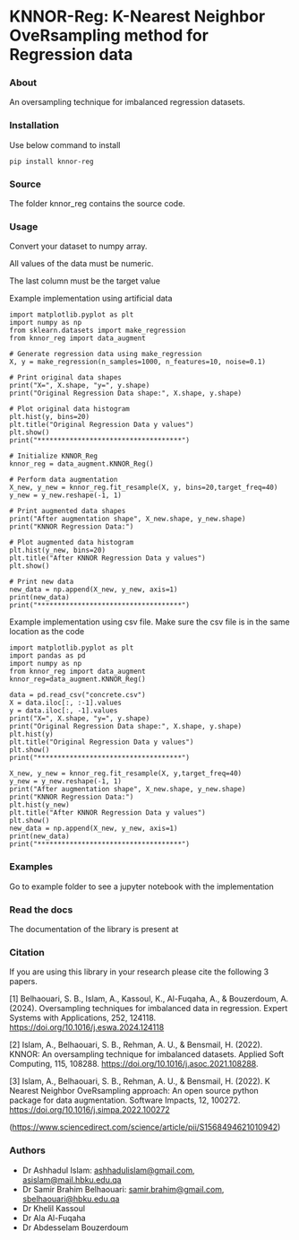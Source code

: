 
<!-- [![PyPI version](https://badge.fury.io/py/sentimentanalyser.svg)](https://badge.fury.io/py/sentimentanalyser)
[![Python 3.6](https://img.shields.io/badge/python-3.6-blue.svg)](https://www.python.org/downloads/release/python-360/)
[![License: MIT](https://img.shields.io/badge/License-MIT-yellow.svg)](https://opensource.org/licenses/MIT)
[![HitCount](http://hits.dwyl.io/ashhadulislam/sentiment-analyser-lib.svg)](http://hits.dwyl.io/ashhadulislam/sentiment-analyser-lib)
[![PyPI - Downloads](https://img.shields.io/pypi/dm/sentimentanalyser.svg)](https://img.shields.io/pypi/dm/sentimentanalyser.svg)
[![CodeFactor](https://www.codefactor.io/repository/github/ashhadulislam/sentiment-analyser-lib/badge/master)](https://www.codefactor.io/repository/github/ashhadulislam/sentiment-analyser-lib/overview/master) -->
# KNNOR-Reg: K-Nearest Neighbor OveRsampling method for Regression data

### About
An oversampling technique for imbalanced regression datasets.

### Installation

Use below command to install 

`pip install knnor-reg`


### Source

The folder knnor_reg contains the source code.



### Usage


Convert your dataset to numpy array.

All values of the data must be numeric.

The last column must be the target value

Example implementation using artificial data
```
import matplotlib.pyplot as plt
import numpy as np
from sklearn.datasets import make_regression
from knnor_reg import data_augment

# Generate regression data using make_regression
X, y = make_regression(n_samples=1000, n_features=10, noise=0.1)

# Print original data shapes
print("X=", X.shape, "y=", y.shape)
print("Original Regression Data shape:", X.shape, y.shape)

# Plot original data histogram
plt.hist(y, bins=20)
plt.title("Original Regression Data y values")
plt.show()
print("************************************")

# Initialize KNNOR_Reg
knnor_reg = data_augment.KNNOR_Reg()

# Perform data augmentation
X_new, y_new = knnor_reg.fit_resample(X, y, bins=20,target_freq=40)
y_new = y_new.reshape(-1, 1)

# Print augmented data shapes
print("After augmentation shape", X_new.shape, y_new.shape)
print("KNNOR Regression Data:")

# Plot augmented data histogram
plt.hist(y_new, bins=20)
plt.title("After KNNOR Regression Data y values")
plt.show()

# Print new data
new_data = np.append(X_new, y_new, axis=1)
print(new_data)
print("************************************")
```

Example implementation using csv file. Make sure the csv file is in the same location as the code	
```
import matplotlib.pyplot as plt
import pandas as pd
import numpy as np
from knnor_reg import data_augment
knnor_reg=data_augment.KNNOR_Reg()

data = pd.read_csv("concrete.csv")
X = data.iloc[:, :-1].values
y = data.iloc[:, -1].values
print("X=", X.shape, "y=", y.shape)
print("Original Regression Data shape:", X.shape, y.shape)
plt.hist(y)
plt.title("Original Regression Data y values")
plt.show()
print("************************************")

X_new, y_new = knnor_reg.fit_resample(X, y,target_freq=40)
y_new = y_new.reshape(-1, 1)
print("After augmentation shape", X_new.shape, y_new.shape)
print("KNNOR Regression Data:")
plt.hist(y_new)
plt.title("After KNNOR Regression Data y values")
plt.show()
new_data = np.append(X_new, y_new, axis=1)
print(new_data)
print("************************************")	
```

### Examples

Go to example folder to see a jupyter notebook with the implementation




### Read the docs
The documentation of the library is present at



### Citation
If you are using this library in your research please cite the following 3 papers.

[1] Belhaouari, S. B., Islam, A., Kassoul, K., Al-Fuqaha, A., & Bouzerdoum, A. (2024). Oversampling techniques for imbalanced data in regression. Expert Systems with Applications, 252, 124118.
https://doi.org/10.1016/j.eswa.2024.124118


[2] Islam, A., Belhaouari, S. B., Rehman, A. U., & Bensmail, H. (2022). KNNOR: An oversampling technique for imbalanced datasets. Applied Soft Computing, 115, 108288.
https://doi.org/10.1016/j.asoc.2021.108288.


[3] Islam, A., Belhaouari, S. B., Rehman, A. U., & Bensmail, H. (2022). K Nearest Neighbor OveRsampling approach: An open source python package for data augmentation. Software Impacts, 12, 100272.
https://doi.org/10.1016/j.simpa.2022.100272
	

(https://www.sciencedirect.com/science/article/pii/S1568494621010942)



### Authors
- Dr Ashhadul Islam: ashhadulislam@gmail.com, asislam@mail.hbku.edu.qa
- Dr Samir Brahim Belhaouari: samir.brahim@gmail.com, sbelhaouari@hbku.edu.qa
- Dr Khelil Kassoul 
- Dr Ala Al-Fuqaha 
- Dr Abdesselam Bouzerdoum
